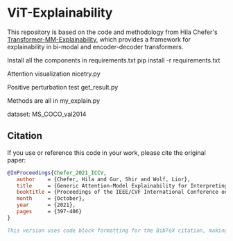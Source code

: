 # ViT-Explainability

This repository is based on the code and methodology from Hila Chefer's [Transformer-MM-Explainability](https://github.com/hila-chefer/Transformer-MM-Explainability), which provides a framework for explainability in bi-modal and encoder-decoder transformers.

Install all the components in requirements.txt
pip install -r requirements.txt

Attention visualization
nicetry.py

Positive perturbation test
get_result.py

Methods are all in my_explain.py

dataset: MS_COCO_val2014

## Citation

If you use or reference this code in your work, please cite the original paper:

```bibtex
@InProceedings{Chefer_2021_ICCV,
   author    = {Chefer, Hila and Gur, Shir and Wolf, Lior},
   title     = {Generic Attention-Model Explainability for Interpreting Bi-Modal and Encoder-Decoder Transformers},
   booktitle = {Proceedings of the IEEE/CVF International Conference on Computer Vision (ICCV)},
   month     = {October},
   year      = {2021},
   pages     = {397-406}
}

This version uses code block formatting for the BibTeX citation, making it easier to read and ensuring it displays correctly in Markdown viewers.





